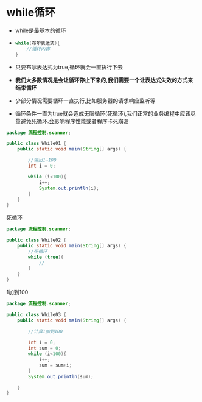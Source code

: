 # while循环

- while是最基本的循环

- ```java
  while(布尔表达式){
      //循环内容
  }
  ```

- 只要布尔表达式为true,循环就会一直执行下去

- **我们大多数情况是会让循环停止下来的,我们需要一个让表达式失效的方式来结束循环**

- 少部分情况需要循环一直执行,比如服务器的请求响应监听等

- 循环条件一直为true就会造成无限循环(死循环),我们正常的业务编程中应该尽量避免死循环.会影响程序性能或者程序卡死崩溃

```java
package 流程控制.scanner;

public class While01 {
    public static void main(String[] args) {

        //输出1~100
        int i = 0;

        while (i<100){
            i++;
            System.out.println(i);
        }
    }
}
```

死循环

```java
package 流程控制.scanner;

public class While02 {
    public static void main(String[] args) {
        //死循环
        while (true){
            //
        }
    }
}
```

1加到100

```java
package 流程控制.scanner;

public class While03 {
    public static void main(String[] args) {

        //计算1加到100
        
        int i = 0;
        int sum = 0;
        while (i<100){
            i++;
            sum = sum+i;
        }
        System.out.println(sum);

    }
}
```

